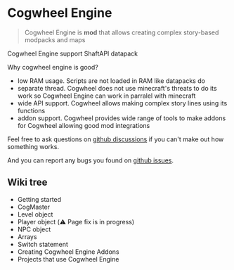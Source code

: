 # Cogwheel Engine

> Cogwheel Engine is **mod** that allows creating complex story-based modpacks and maps

Cogwheel Engine <a onclick="$story.to('/wiki/wiki.html?p=wiki/projects/shaft/awesome')">support</a> ShaftAPI datapack

Why cogwheel engine is good?
- low RAM usage. Scripts are not loaded in RAM like datapacks do
- separate thread. Cogwheel does not use minecraft's threats to do its work so Cogwheel Engine can work in parralel with minecraft
- wide API support. Cogwheel allows making complex story lines using its functions
- addon support. Cogwheel provides wide range of tools to make addons for Cogwheel allowing good mod integrations

Feel free to ask questions on [github discussions](https://github.com/orgs/StoryAnvil/discussions/categories/general) if you can't make out how something works.

And you can report any bugs you found on [github issues](https://github.com/StoryAnvil/ResourcesAndIssues/issues/new?template=CogwheelEngine.yaml).

## Wiki tree

- <a onclick="$story.to('/wiki/wiki.html?p=wiki/projects/cogwheel/start')">Getting started</a>
- <a onclick="$story.to('/wiki/wiki.html?p=wiki/projects/cogwheel/specs/cogmaster.sa.json')">CogMaster</a>
- <a onclick="$story.to('/wiki/wiki.html?p=wiki/projects/cogwheel/specs/storylevel.sa.json')">Level object</a>
- <a onclick="$story.to('/wiki/wiki.html?p=wiki/projects/cogwheel/specs/cogplayer.sa.json')">Player object (⚠️ Page fix is in progress)</a>
- <a onclick="$story.to('/wiki/wiki.html?p=wiki/projects/cogwheel/specs/npc.sa.json')">NPC object</a>
- <a onclick="$story.to('/wiki/wiki.html?p=wiki/projects/cogwheel/specs/cogarray.sa.json')">Arrays</a>
- <a onclick="$story.to('/wiki/wiki.html?p=wiki/projects/cogwheel/switch')">Switch statement</a>
- <a onclick="$story.to('/wiki/wiki.html?p=wiki/projects/cogwheel/addons/start')">Creating Cogwheel Engine Addons</a>
- <a onclick="$story.to('/wiki/dev.html?p=wiki/projects/cogwheel/awesome')">Projects that use Cogwheel Engine</a>
